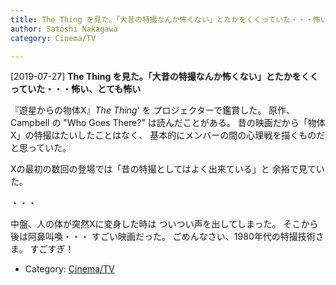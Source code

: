 ```yaml
---
title: The Thing を見た。「大昔の特撮なんか怖くない」とたかをくくっていた・・・怖い、とても怖い
author: Satoshi Nakagawa
category: Cinema/TV

---
```


[2019-07-27] **The Thing を見た。「大昔の特撮なんか怖くない」とたかをくくっていた・・・怖い、とても怖い** 

 『遊星からの物体Х』_The Thing_' を
プロジェクターで鑑賞した。
原作、Campbell の "Who Goes There?" は読んだことがある。
昔の映画だから「物体Х」の特撮はたいしたことはなく、
基本的にメンバーの間の心理戦を描くものだと思っていた。

 Хの最初の数回の登場では「昔の特撮としてはよく出来ている」と
余裕で見ていた。

 ・・・

 中盤、人の体が突然Хに変身した時は
ついつい声を出してしまった。
そこから後は阿鼻叫喚・・・
すごい映画だった。
ごめんなさい、1980年代の特撮技術さま。
すごすぎ！

- Category: [Cinema/TV](https://merapano.github.io/categories.html#Cinema/TV)

